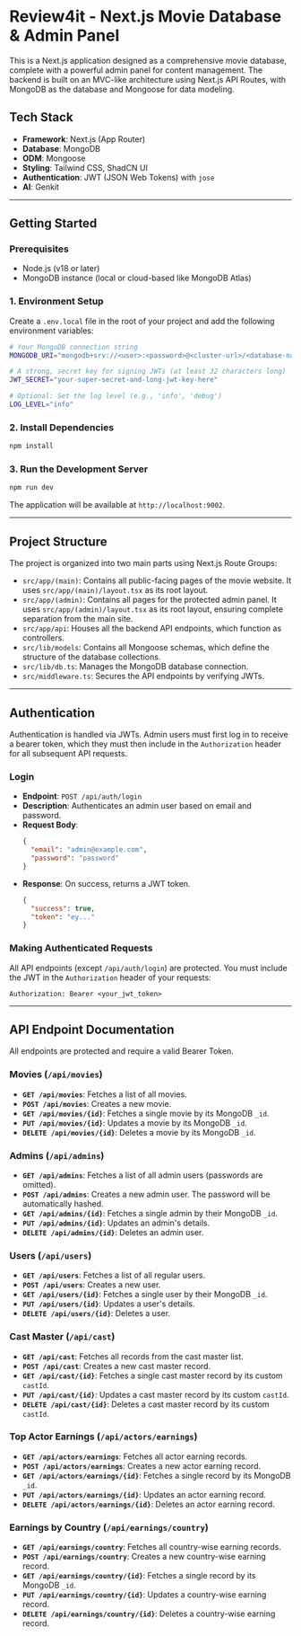 # Review4it - Next.js Movie Database & Admin Panel

This is a Next.js application designed as a comprehensive movie database, complete with a powerful admin panel for content management. The backend is built on an MVC-like architecture using Next.js API Routes, with MongoDB as the database and Mongoose for data modeling.

## Tech Stack

- **Framework**: Next.js (App Router)
- **Database**: MongoDB
- **ODM**: Mongoose
- **Styling**: Tailwind CSS, ShadCN UI
- **Authentication**: JWT (JSON Web Tokens) with `jose`
- **AI**: Genkit

---

## Getting Started

### Prerequisites

- Node.js (v18 or later)
- MongoDB instance (local or cloud-based like MongoDB Atlas)

### 1. Environment Setup

Create a `.env.local` file in the root of your project and add the following environment variables:

```bash
# Your MongoDB connection string
MONGODB_URI="mongodb+srv://<user>:<password>@<cluster-url>/<database-name>?retryWrites=true&w=majority"

# A strong, secret key for signing JWTs (at least 32 characters long)
JWT_SECRET="your-super-secret-and-long-jwt-key-here"

# Optional: Set the log level (e.g., 'info', 'debug')
LOG_LEVEL="info"
```

### 2. Install Dependencies

```bash
npm install
```

### 3. Run the Development Server

```bash
npm run dev
```

The application will be available at `http://localhost:9002`.

---

## Project Structure

The project is organized into two main parts using Next.js Route Groups:

- `src/app/(main)`: Contains all public-facing pages of the movie website. It uses `src/app/(main)/layout.tsx` as its root layout.
- `src/app/(admin)`: Contains all pages for the protected admin panel. It uses `src/app/(admin)/layout.tsx` as its root layout, ensuring complete separation from the main site.
- `src/app/api`: Houses all the backend API endpoints, which function as controllers.
- `src/lib/models`: Contains all Mongoose schemas, which define the structure of the database collections.
- `src/lib/db.ts`: Manages the MongoDB database connection.
- `src/middleware.ts`: Secures the API endpoints by verifying JWTs.

---

## Authentication

Authentication is handled via JWTs. Admin users must first log in to receive a bearer token, which they must then include in the `Authorization` header for all subsequent API requests.

### Login

- **Endpoint**: `POST /api/auth/login`
- **Description**: Authenticates an admin user based on email and password.
- **Request Body**:
  ```json
  {
    "email": "admin@example.com",
    "password": "password"
  }
  ```
- **Response**: On success, returns a JWT token.
  ```json
  {
    "success": true,
    "token": "ey..."
  }
  ```

### Making Authenticated Requests

All API endpoints (except `/api/auth/login`) are protected. You must include the JWT in the `Authorization` header of your requests:

`Authorization: Bearer <your_jwt_token>`

---

## API Endpoint Documentation

All endpoints are protected and require a valid Bearer Token.

### Movies (`/api/movies`)

- **`GET /api/movies`**: Fetches a list of all movies.
- **`POST /api/movies`**: Creates a new movie.
- **`GET /api/movies/{id}`**: Fetches a single movie by its MongoDB `_id`.
- **`PUT /api/movies/{id}`**: Updates a movie by its MongoDB `_id`.
- **`DELETE /api/movies/{id}`**: Deletes a movie by its MongoDB `_id`.

### Admins (`/api/admins`)

- **`GET /api/admins`**: Fetches a list of all admin users (passwords are omitted).
- **`POST /api/admins`**: Creates a new admin user. The password will be automatically hashed.
- **`GET /api/admins/{id}`**: Fetches a single admin by their MongoDB `_id`.
- **`PUT /api/admins/{id}`**: Updates an admin's details.
- **`DELETE /api/admins/{id}`**: Deletes an admin user.

### Users (`/api/users`)

- **`GET /api/users`**: Fetches a list of all regular users.
- **`POST /api/users`**: Creates a new user.
- **`GET /api/users/{id}`**: Fetches a single user by their MongoDB `_id`.
- **`PUT /api/users/{id}`**: Updates a user's details.
- **`DELETE /api/users/{id}`**: Deletes a user.

### Cast Master (`/api/cast`)

- **`GET /api/cast`**: Fetches all records from the cast master list.
- **`POST /api/cast`**: Creates a new cast master record.
- **`GET /api/cast/{id}`**: Fetches a single cast master record by its custom `castId`.
- **`PUT /api/cast/{id}`**: Updates a cast master record by its custom `castId`.
- **`DELETE /api/cast/{id}`**: Deletes a cast master record by its custom `castId`.

### Top Actor Earnings (`/api/actors/earnings`)

- **`GET /api/actors/earnings`**: Fetches all actor earning records.
- **`POST /api/actors/earnings`**: Creates a new actor earning record.
- **`GET /api/actors/earnings/{id}`**: Fetches a single record by its MongoDB `_id`.
- **`PUT /api/actors/earnings/{id}`**: Updates an actor earning record.
- **`DELETE /api/actors/earnings/{id}`**: Deletes an actor earning record.

### Earnings by Country (`/api/earnings/country`)

- **`GET /api/earnings/country`**: Fetches all country-wise earning records.
- **`POST /api/earnings/country`**: Creates a new country-wise earning record.
- **`GET /api/earnings/country/{id}`**: Fetches a single record by its MongoDB `_id`.
- **`PUT /api/earnings/country/{id}`**: Updates a country-wise earning record.
- **`DELETE /api/earnings/country/{id}`**: Deletes a country-wise earning record.
